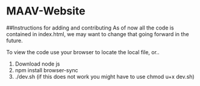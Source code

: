 # MAAV-Website
##Instructions for adding and contributing
As of now all the code is contained in index.html, we may want to change that going forward in the future.

To view the code use your browser to locate the local file, or..

1. Download node js
2. npm install browser-sync
3. ./dev.sh (if this does not work you might have to use chmod u+x dev.sh)

